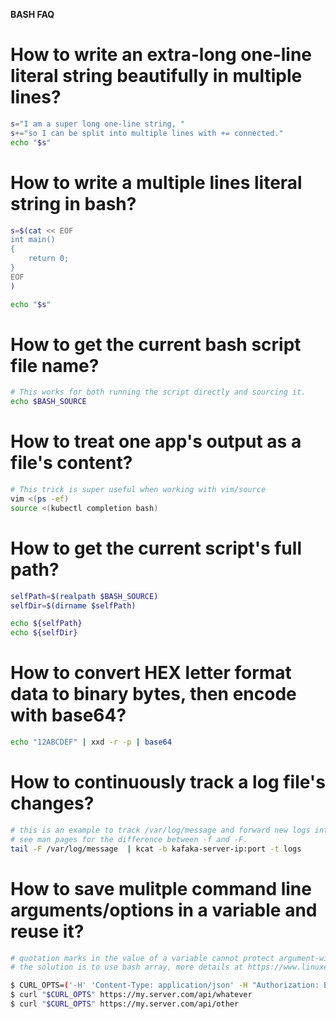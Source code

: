 **BASH FAQ**

# How to write an extra-long one-line literal string beautifully in multiple lines?

```bash
s="I am a super long one-line string, "
s+="so I can be split into multiple lines with += connected."
echo "$s"
```

# How to write a multiple lines literal string in bash? 

```bash
s=$(cat << EOF
int main()
{
    return 0;
}
EOF
)

echo "$s"
```

# How to get the current bash script file name?

```bash
# This works for both running the script directly and sourcing it.
echo $BASH_SOURCE
```

# How to treat one app's output as a file's content?

```bash
# This trick is super useful when working with vim/source
vim <(ps -ef)
source <(kubectl completion bash)
```

# How to get the current script's full path?
```bash
selfPath=$(realpath $BASH_SOURCE)
selfDir=$(dirname $selfPath)

echo ${selfPath}
echo ${selfDir}
```

# How to convert HEX letter format data to binary bytes, then encode with base64?
```bash
echo "12ABCDEF" | xxd -r -p | base64 
```

# How to continuously track a log file's changes?
```bash
# this is an example to track /var/log/message and forward new logs into a kafka broker
# see man pages for the difference between -f and -F.
tail -F /var/log/message  | kcat -b kafaka-server-ip:port -t logs
```

# How to save mulitple command line arguments/options in a variable and reuse it?
```bash
# quotation marks in the value of a variable cannot protect argument-with-spaces.
# the solution is to use bash array, more details at https://www.linuxexam.net/2023/07/how-bash-processes-command-args-with.html.

$ CURL_OPTS=('-H' 'Content-Type: application/json' -H "Authorization: BASIC $(echo -n $USERNAME:$PASSWORD | base64)")
$ curl "$CURL_OPTS" https://my.server.com/api/whatever
$ curl "$CURL_OPTS" https://my.server.com/api/other
```
